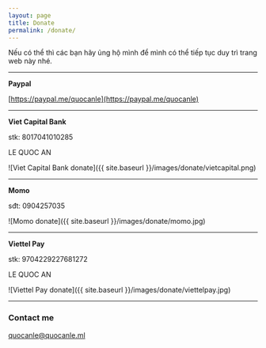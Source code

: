```yaml
---
layout: page
title: Donate
permalink: /donate/
---
```


Nếu có thể thì các bạn hãy ủng hộ mình để mình có thể tiếp tục duy trì trang web này nhé.

-----------------------------------------------------------------

**Paypal**

[https://paypal.me/quocanle](https://paypal.me/quocanle)

-----------------------------------------------------------------

**Viet Capital Bank**

stk: 8017041010285

LE QUOC AN

![Viet Capital Bank donate]({{ site.baseurl }}/images/donate/vietcapital.png)

-----------------------------------------------------------------

**Momo**

sđt: 0904257035

![Momo donate]({{ site.baseurl }}/images/donate/momo.jpg)

-----------------------------------------------------------------

**Viettel Pay**

stk: 9704229227681272

LE QUOC AN

![Viettel Pay donate]({{ site.baseurl }}/images/donate/viettelpay.jpg)

-----------------------------------------------------------------

### Contact me

[quocanle@quocanle.ml](mailto:quocanle@quocanle.ml)